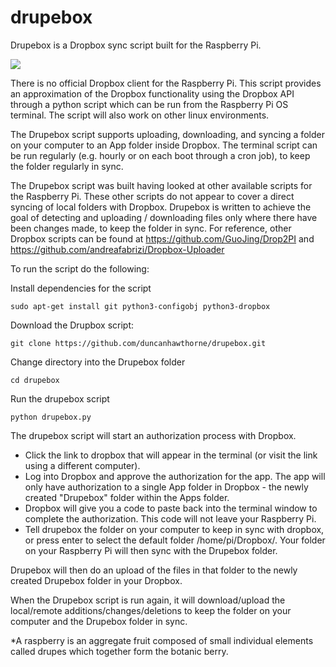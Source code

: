 # drupebox
Drupebox is a Dropbox sync script built for the Raspberry Pi.

![](https://raw.githubusercontent.com/duncanhawthorne/drupebox/master/icon.png)

There is no official Dropbox client for the Raspberry Pi. This script provides an approximation of the Dropbox functionality using the Dropbox API through a python script which can be run from the Raspberry Pi OS terminal. The script will also work on other linux environments.

The Drupebox script supports uploading, downloading, and syncing a folder on your computer to an App folder inside Dropbox. The terminal script can be run regularly (e.g. hourly or on each boot through a cron job), to keep the folder regularly in sync.

The Drupebox script was built having looked at other available scripts for the Raspberry Pi. These other scripts do not appear to cover a direct syncing of local folders with Dropbox. Drupebox is written to achieve the goal of detecting and uploading / downloading files only where there have been changes made, to keep the folder in sync. For reference, other Dropbox scripts can be found at https://github.com/GuoJing/Drop2PI and https://github.com/andreafabrizi/Dropbox-Uploader 

To run the script do the following:

Install dependencies for the script
```
sudo apt-get install git python3-configobj python3-dropbox
```

Download the Drupbox script:
```
git clone https://github.com/duncanhawthorne/drupebox.git
```

Change directory into the Drupebox folder
```
cd drupebox
```

Run the drupebox script
```
python drupebox.py
```
The drupebox script will start an authorization process with Dropbox.
* Click the link to dropbox that will appear in the terminal (or visit the link using a different computer).
* Log into Dropbox and approve the authorization for the app. The app will only have authorization to a single App folder in Dropbox - the newly created "Drupebox" folder within the Apps folder.
* Dropbox will give you a code to paste back into the terminal window to complete the authorization. This code will not leave your Raspberry Pi.
* Tell drupebox the folder on your computer to keep in sync with dropbox, or press enter to select the default folder /home/pi/Dropbox/. Your folder on your Raspberry Pi will then sync with the Drupebox folder.

Drupebox will then do an upload of the files in that folder to the newly created Drupebox folder in your Dropbox.

When the Drupebox script is run again, it will download/upload the local/remote additions/changes/deletions to keep the folder on your computer and the Drupebox folder in sync.



*A raspberry is an aggregate fruit composed of small individual elements called drupes which together form the botanic berry.
